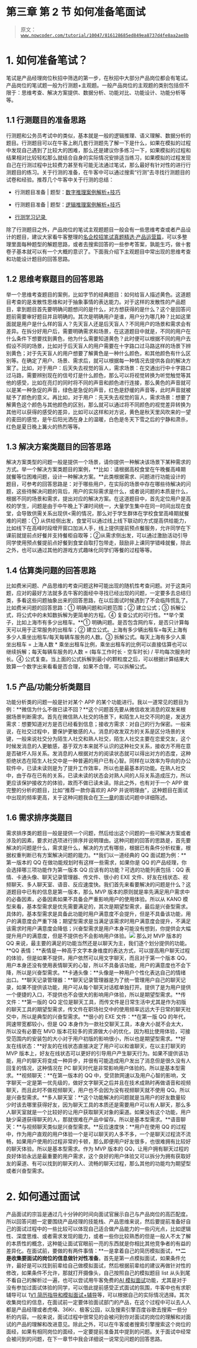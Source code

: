 # 第三章 第 2 节 如何准备笔面试

> 原文：[`www.nowcoder.com/tutorial/10047/816128685ed849ea8737d4fe8aa2ae8b`](https://www.nowcoder.com/tutorial/10047/816128685ed849ea8737d4fe8aa2ae8b)

# 1\. 如何准备笔试？

笔试是产品经理岗位秋招中筛选的第一步，在秋招中大部分产品岗位都会有笔试。产品岗位的笔试题一般为行测题+主观题。一般产品岗位的主观题的类别包括但不限于：思维考查、解决方案提供、数据分析、功能对比、功能设计、功能分析等等。

## 1.1 行测题目的准备思路

行测题和公务员考试中的类似，基本就是一般的逻辑推理、语义理解、数据分析的题目。行测题目可以在牛客上刷几套行测题先了解一下是什么，如果在模拟的过程中发现自己遇到了比较大的困难，那么还是建议你多练习一下，如果模拟的过程和结果相对比较轻松那么就结合自身的实际情况安排适当练习，如果模拟的过程发现自己在行测过程中比较费力甚至有可能无法通过笔试，那么最好有针对性的进行行测题目的练习。关于行测的准备，在牛客中可以通过搜索“行测”去寻找行测题目的试卷和经验。推荐几个牛客中关于行测的总结：

*   行测题目准备 | 题型：[数字推理案例解析+技巧](https://blog.nowcoder.net/n/2be04b542c834577a1f75f2b58f050aa) 

*   行测题目准备 | 题型：[逻辑推理案例解析+技巧](https://blog.nowcoder.net/n/93729907aa6946cd9c4c45896fffae9c) 

*   [行测学习记录 ](https://blog.nowcoder.net/n/e831a187d6c74ad88b5b4616716d5b63)

除了行测题目之外，产品岗位的笔试主观题题目一般会有一些思维考查或者产品设计的题目，建议大家看牛客整理的[名企校招笔试真题精选·产品运营篇](https://www.nowcoder.com/contestRoom?mutiTagIds=891_892)，可以多整理里面每种题型的解题思路，或者去搜索回答的一些参考答案，孰能生巧，做十套卷子基本就可以有一个大概的意识了。下面我介绍下主观题目中常出现的思维考查和功能设计题目的回答思路。

## 1.2 思维考察题目的回答思路

举一个思维考查题目的案例，比如字节的经典题目：如何给盲人描述黄色。这道题目考查的是发散性思维和对于抽象事情的表达能力。对于这样的发散性的产品题目，拿到题目首先要明确问题想问的是什么，对方想获得的是什么？这个是回答问题前需要审好题目并且明确的。其次是明确用户是谁，用户分为哪几种？比如这里面就是用户是什么样的盲人？先天盲人还是后天盲人？不同用户的场景和需求会有差异。在拆分好用户后，需要明确需求和场景，在这道题目中就是，不同的用户在什么条件下想要找到黄色，他为什么需要知道黄色？此时便可以根据不同的用户去假设不同的场景，比如对于后天盲人的用户需要在十字路口过马路这样的场景下辨别黄色；对于先天盲人的用户想要了解黄色是一种什么颜色，和其他颜色有什么区别等。在确定了用户、场景、需求后，就可以根据每一种情况去提供各自的解决方案了。比如，对于用户：后天失去视觉的盲人，需求场景：在交通出行中十字路口过马路，需要辨别现在的信号灯是什么颜色，那么可以将视觉转换为听觉触觉等其他的感受，比如在亮灯的同时将不同的声音和颜色进行连接，那么黄色的声音就可以是某一种急促的声音，绿色是急促的声音，红色是舒缓的声音等，此时声音就被赋予了颜色的意义。再比如，对于用户：先天失去视觉的盲人，需求场景：想要了解黄色这个颜色与其他颜色的区别，那么就可以通过将不同颜色的视觉差异转换为其他可以获得的感受的差异，比如可以这样和对方说，黄色是秋天里风吹来的一望的麦田的感觉，是午后阳光洒在身上的温暖，白色是冬天下雪之后的宁静和肃杀，红色是夏日晚上篝火的热烈等等。

## 1.3 解决方案类题目的回答思路

解决方案类型的问题一般是提供一个场景，请你提供一种解决该场景下某种需求的方式。举一个解决方案类题目的案例，**比如：请根据高校食堂在午晚餐高峰期就餐等位困难问题，设计一种解决方案。**此类根据需求、问题进行功能设计的题目，可参考的回答思路是：对于哪些用户，在实际的场景中存在哪些待解决的问题，这些待解决问题的背后，用户的实际需求是什么，或者说问题的本质是什么，根据不同的场景和需求，提出对应的解决方案。在这道题目中，首先定位用户是高校的学生，问题是由于中午晚上下课时间统一，大量学生集中在同一时间出现在食堂，会导致供需关系出现供<需的情况，那么对于学生群体在学校食堂高峰期就餐难的问题：① 从供给侧出发，食堂可以通过线上线下联动的方式提高供给能力，比如线下在高峰时段增开窗口加派人手，线上提供提前预点餐服务，允许同学在下课前就提前点好餐并支持餐柜自取等；②从需求侧出发，可以通过激励活动引导同学使用预点餐提前点好餐到食堂自取打包带走，鼓励非上课同学错峰就餐，除此之外，也可以通过其他的游戏方式趣味化同学们等餐的过程等等。

## 1.4 估算类问题的回答思路

比如费米问题、产品思维的考查问题这种可能出现的随机性考查问题。对于这类问题，应对的最好方法就多去牛客的面经中寻找已经出现的问题，一定要多去总结归类，多看这些问题抽象出来的回答思路，在以后面试时候遇到了不会临阵慌乱了。比如费米问题的回答思路：① 明确问题和问题范围；② 建立公式；③ 拆解公式，将公式中的未知数拆解为更简单的方程。④ 复查公式的可行性。**举个栗子，比如上海市有多少出租车。**① 明确问题。是否包含网约车，是否只计算每天可以用于正常服务的出租车；② 建立公式。上海有多少辆出租车=每天上海有多少人乘坐出租车/每天每辆车服务的人数。③ 拆解公式。每天上海有多少人乘坐出租车 = 上海人数 * 乘坐出租车比例，乘坐出租车的比例可以直接估算也可以继续拆解；每天每辆车服务的人数 = (每车工作时长 - 空车时长) / 平均每次服务时长。④ 公式复查。当上面的公式拆解到最小的颗粒度之后，可以根据计算结果大致算一个数字出来看看是否合理，如果不合理，可以拆解公式。

## 1.5 产品/功能分析类题目

功能分析类的问题一般是针对某个 APP 的某个功能进行。我以一道常见的题目为例：**微信为什么不做已读不回？**这个问题首先要从微信收发消息的双发来根据场景判断需求。首先在微信熟人社交的场景下，和陌生人社交不同的是，发送方需求：想要知道对方是否已经看到信息；接收方需求：对自己的行为保密。一般来说，在社交过程中，要保护更敏感的人。消息的收发双方的关系是区分场景的关键，一般来说社交分为陌生人社交和熟人社交，陌生人社交主要在恋爱交友，这个时候发消息的人更敏感，基于双方本来就不认识的这种社交关系，接收方不用在意是否破坏人际关系。发消息的人根据对方的阅读状态就可以得出对方的态度，这种拒绝状态在陌生人社交中是一种普遍的用户已有心智。同样在以效率为导向的办公软件中，已读未读则是为了提升工作效率，所以也是最基本的功能。在熟人社交中，由于存在已有的关系，已读未读的状态会对熟人间的人际关系造成压力，所以更应该保护接收方的体验，故而不做已读未读。除此之外，也有对于一个 APP 做完整的分析的题目，比如“推荐一款你喜欢的 APP 并说明理由”，这种题目在面试中出现的频率更高，关于这种问题我会在[下一章](https://www.nowcoder.com/tutorial/10047/0422f236fa1741c482b2a45f44e4bae0)的面试问题中详细陈述。

## 1.6 需求排序类题目

需求排序类的题目一般是提供一个问题，然后给出这个问题的一些可解决方案或者涉及的因素，要求对选项进行排序并说明理由。这种问题的回答的思路是，首先要解决的问题是什么，需求是什么，解决的方式有哪些，根据已有条件分析权重，根据权重判断已有方案解决问题的能力。**我们以一道经典的 QQ 面试题为例：**第一版本的 QQ 在做功能规划时有这样一些需求，如果你是 QQ 的产品经理，你会选择哪三项功能作为第一版本 QQ 应该有的功能？可选的功能列表包括：QQ 表情、卡通头像、聊天记录管理器、传文件、很小的 EXE 文件、好友在线状态、视频聊天、多人聊天室、语音、反应速度快。我们首先来看要解决的问题是什么？这道题目中已有的信息是第一版本，那么 MVP 版本的原则就是率先满足用户需求中的必备因素，必备因素如果不具备会严重影响用户的使用体验。所以从 KANO 模型来看，基本型需求是优先需要满足的，其次是期望型需求，最后是兴奋型需求。具体的，基本型需求是具备此功能时用户满意度不会提升，但是不具备该功能，用户的满意度会严重下降；期望型需求是当满足该需求时用户满意度会提升，不满足该需求时用户满意度会降低；兴奋型需求是用户本身可能没有想到，你提供会大幅提升用户的满意度，但是不提供也不会影响用户体验。![](img/8f122a795156ef534718cc2ff451c7fc.png)
那么对 MVP 版本的 QQ 来说，最主要的满足的功能当然还是以聊天为主，我们逐个划分提供的功能。**QQ 表情：**表情是一种高于文字本身维度的表达方式，可以提高用户聊天过程的体验，但是如果不提供，用户依然可以用文字聊天，而且对于第一个版本 QQ，用户本身还没有使用表情聊天的心智，所以不具备该功能，用户的满意度也不会下降，所以是兴奋型需求。**卡通头像：**头像是一种用户个性化表达自己的情绪出口。**聊天记录管理器：**聊天记录管理器是为了统一管理用户自己的聊天记录，如果不提供该功能，用户可从每个聊天对话框单独打开。提供了是为用户提供一个便捷的入口，不提供也不会很大的影响用户体验，所以是期望型需求。**传文件：**第一版的 QQ 定位是聊天工具，而传文件是日常生活中尤其是作为初版的聊天工具的期望型需求，传文件在职场社交中的使用频率远远大于日常的聊天社交中，所以是典型的兴奋型需求。**很小的 EXE 文件：**在第一版 QQ 的年代，网速带宽都较小，但是 QQ 本身作为一款社交聊天工具，本身大小就不会太大，所以没有必要在 MVO 版本花较多的资源做大小的优化，因为相比使用体验，可接受范围内的安装包的大小对于用户初版的影响很小，所以也是期望型需求。**好友在线状态：**好友的在线状态直接决定了用户可以和谁聊天，在以主打聊天的 MVP 版本上，好友在线状态可以更好的引导用户产生聊天行为。如果不提供该功能，用户的聊天将变成一种异步，并很有可能造成用户发出了消息但是很久没有人回复的情况，这种情况在 PC 聊天时代是非常影响用户体验的。所以是基本型需求。**视频聊天：**在第一版本的 QQ 中，受贷款网速以及用户心智的影响，文字聊天一定是第一优先级的，做好文字聊天之后并且在技术成熟时再做语音和视频聊天，而且此时不做视频聊天，用户也不会因为没有视频聊天就不使用 QQ。所以是兴奋型需求。**多人聊天室：**这个功能解决的问题就是当用户的好友数量较少时该去哪里获得好友，因为聊天工具的本质还是需要用户可以有人聊天，那么多人聊天室就是一个比较好的让用户获取聊天对象的渠道。如果没有这个功能，用户缺少渠道获得聊天的人，那就很难在产品中留存。所以是基本型需求。**语音聊天：**与视频聊天类似是兴奋型需求。**反应速度快：**用户在使用 QQ 的过程中，作为用户直观的用户体验一个是可以聊天的人多不多，一个是聊天过程流不流畅，如果用户使用的过程非常的卡顿，那么即便用户好友很多，也很难拥有比较好的聊天体验。所以是基本型需求。作为 MVP 版本的 QQ，让用户拥有聊天过程的良好体验永远是最重要的用户需求，这个良好的用户体验又可以拆分为拥有获取好友的渠道、有可以找到的聊天的人、流畅的聊天过程，那么其他的功能均为期望型或者兴奋型需求。

# 2\. 如何通过面试

产品面试的宗旨是通过几十分钟的时间向面试官展示自己与产品岗位的高匹配度。所以回答问题一定要围绕产品经理的技能栈、产品思维来说，然后要提前准备好自己的面试过程中的一些比较可以体现自己适合做产品能力的一些闪光点，比如逻辑性、深度思维、或者需求发现的能力，或者一些你比较熟悉的但是一般人不太了解的本质性的概念，这种能让面试官眼前一亮的东西就是你相比其他竞争者的有益的差异化。在面试前，要做的有两件事情：**一是拿着自己的简历模拟面试，****二是收集要面试的岗位的信息做针对性准备**。首先是第一点模拟面试，如果条件允许，最好是可以找到前辈给自己做模拟面试，然后根据前辈给的建议再做针对性的修改，如果条件不允许，那就打开摄像头，自己按照自己的模拟题目 list 从头到尾不看自己的解析过一遍，也可以尝试用牛客免费的[AI 模拟面试](https://www.nowcoder.com/interview/ai/index)功能，尤其是对于没有参加过面试体验的同学，可以借此提前感受正式面试的氛围，牛客中也有求职辅导可以 1[V1 简历指导和模拟面试+辅导](https://www.nowcoder.com/courses/cover/live/510)等，可以根据自己的实际情况选择。其次收集岗位的信息，在面试前一定要体验面试部门的产品，在这个过程中可以去人人都是产品经理或者虎嗅、36Kr、极客公园，以及搜索引擎百度谷歌去搜索一些分析的内容。一般来说，面试过程中很常见的会被问到你对面试的岗位的理解和对面试的产品的理解和改进意见。除此之外，可以在牛客或者搜索引擎搜索这个岗位的面经，如果有相同岗位的面经，一定要提前准备其中提到的问题。关于面试中经常会被问到的问题，在下一章节中我会详细说一说常见问题的回答思路。